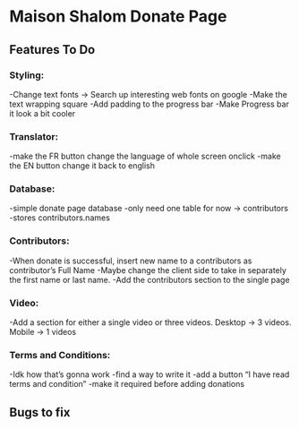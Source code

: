 # Maison Shalom Donate Page 

## Features To Do

  ### Styling:
  -Change text fonts -> Search up interesting web fonts on google
  -Make the text wrapping square
  -Add padding to the progress bar
  -Make Progress bar it look a bit cooler

  ### Translator:
  -make the FR button change the language of whole screen onclick
  -make the EN button change it back to english

  ### Database:
  -simple donate page database
  -only need one table for now -> contributors
  -stores contributors.names

  ### Contributors:
  -When donate is successful, insert new name to a contributors as contributor’s Full Name
  -Maybe change the client side to take in separately the first name or last name.
  -Add the contributors section to the single page

  ### Video:
  -Add a section for either a single video or three videos. Desktop -> 3 videos. Mobile -> 1 videos

  ### Terms and Conditions:
  -Idk how that’s gonna work
  -find a way to write it
  -add a button “I have read terms and condition”
  -make it required before adding donations


## Bugs to fix
